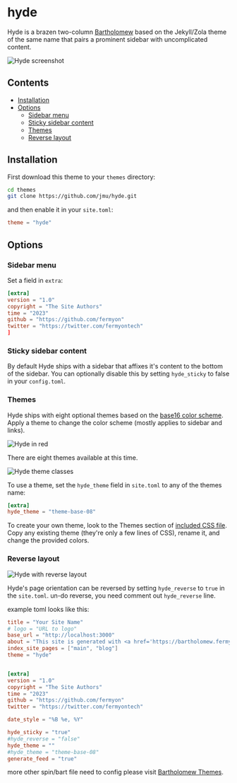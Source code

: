 # hyde
Hyde is a brazen two-column [Bartholomew](https://bartholomew.fermyon.dev/) based on the Jekyll/Zola theme of the same name that pairs a prominent sidebar with uncomplicated content.

![Hyde screenshot](https://f.cloud.github.com/assets/98681/1831228/42af6c6a-7384-11e3-98fb-e0b923ee0468.png)


## Contents

- [Installation](#installation)
- [Options](#options)
  - [Sidebar menu](#sidebar-menu)
  - [Sticky sidebar content](#sticky-sidebar-content)
  - [Themes](#themes)
  - [Reverse layout](#reverse-layout)

## Installation
First download this theme to your `themes` directory:

```bash
cd themes
git clone https://github.com/jmu/hyde.git
```
and then enable it in your `site.toml`:

```toml
theme = "hyde"
```

## Options

### Sidebar menu
Set a field in `extra`:
```toml
[extra]
version = "1.0"
copyright = "The Site Authors"
time = "2023"
github = "https://github.com/fermyon"
twitter = "https://twitter.com/fermyontech"
]
```

### Sticky sidebar content
By default Hyde ships with a sidebar that affixes it's content to the bottom of the sidebar. You can optionally disable this by setting `hyde_sticky` to false in your `config.toml`.

### Themes
Hyde ships with eight optional themes based on the [base16 color scheme](https://github.com/chriskempson/base16). Apply a theme to change the color scheme (mostly applies to sidebar and links).

![Hyde in red](https://f.cloud.github.com/assets/98681/1831229/42b0b354-7384-11e3-8462-31b8df193fe5.png)

There are eight themes available at this time.

![Hyde theme classes](https://f.cloud.github.com/assets/98681/1817044/e5b0ec06-6f68-11e3-83d7-acd1942797a1.png)

To use a theme, set the `hyde_theme` field in `site.toml` to any of the themes name:

```toml
[extra]
hyde_theme = "theme-base-08"
```

To create your own theme, look to the Themes section of [included CSS file](https://github.com/poole/hyde/blob/master/public/css/hyde.css). Copy any existing theme (they're only a few lines of CSS), rename it, and change the provided colors.

### Reverse layout

![Hyde with reverse layout](https://f.cloud.github.com/assets/98681/1831230/42b0d3ac-7384-11e3-8d54-2065afd03f9e.png)

Hyde's page orientation can be reversed by setting `hyde_reverse` to `true` in the `site.toml`. un-do reverse, you need comment out `hyde_reverse` line.

example toml looks like this:
```toml
title = "Your Site Name"
# logo = "URL to logo"
base_url = "http://localhost:3000"
about = "This site is generated with <a href='https://bartholomew.fermyon.dev/' target='_blank'>Bartholomew</a>, the WebAssembly micro-CMS. And this message is in site.toml."
index_site_pages = ["main", "blog"]
theme = "hyde"


[extra]
version = "1.0"
copyright = "The Site Authors"
time = "2023"
github = "https://github.com/fermyon"
twitter = "https://twitter.com/fermyontech"

date_style = "%B %e, %Y"

hyde_sticky = "true"
#hyde_reverse = "false"
hyde_theme = ""
#hyde_theme = "theme-base-08"
generate_feed = "true"

```

more other spin/bart file need to config please visit [Bartholomew Themes](https://bartholomew.fermyon.dev/themes).
